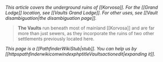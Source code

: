 *This article covers the underground ruins of [[Korvosa]]. For the [[Grand Lodge]] location, see [[Vaults Grand Lodge]]. For other uses, see [[Vault disambiguation|the disambiguation page]].*
> **The Vaults** run beneath most of mainland [[Korvosa]] and are far more than just sewers, as they incorporate the ruins of two other settlements previously located here.



*This page is a [[PathfinderWikiStub|stub]]. You can help us by [[httpspathfinderwikicomwindexphptitleVaultsactionedit|expanding it]].*








